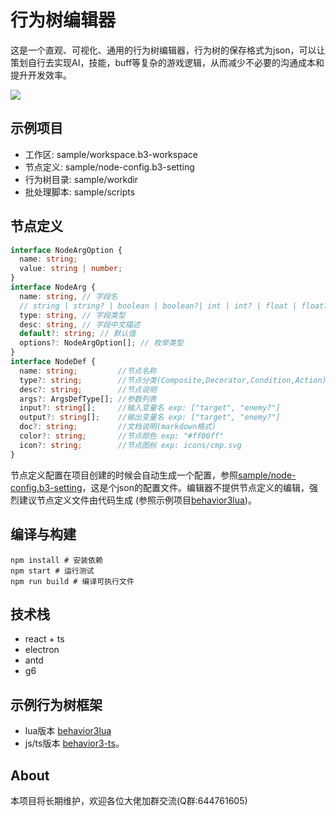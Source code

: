 # 行为树编辑器
这是一个直观、可视化、通用的行为树编辑器，行为树的保存格式为json，可以让策划自行去实现AI，技能，buff等复杂的游戏逻辑，从而减少不必要的沟通成本和提升开发效率。

![](readme/preview.gif)


## 示例项目
+ 工作区: sample/workspace.b3-workspace
+ 节点定义: sample/node-config.b3-setting
+ 行为树目录: sample/workdir
+ 批处理脚本: sample/scripts

## 节点定义
```typescript
interface NodeArgOption {
  name: string;
  value: string | number;
}
interface NodeArg {
  name: string, // 字段名
  // string | string? | boolean | boolean?| int | int? | float | float? | code | code? | enum | enum?
  type: string, // 字段类型
  desc: string, // 字段中文描述
  default?: string; // 默认值
  options?: NodeArgOption[]; // 枚举类型
}
interface NodeDef {
  name: string;         //节点名称
  type?: string;        //节点分类(Composite,Decorator,Condition,Action)
  desc?: string;        //节点说明
  args?: ArgsDefType[]; //参数列表
  input?: string[];     //输入变量名 exp: ["target", "enemy?"]
  output?: string[];    //输出变量名 exp: ["target", "enemy?"]
  doc?: string;         //文档说明(markdown格式)
  color?: string;       //节点颜色 exp: "#ff00ff"
  icon?: string;        //节点图标 exp: icons/cmp.svg
}
```
节点定义配置在项目创建的时候会自动生成一个配置，参照[sample/node-config.b3-setting](sample/node-config.b3-setting)，这是个json的配置文件。编辑器不提供节点定义的编辑，强烈建议节点定义文件由代码生成 (参照示例项目[behavior3lua](https://github.com/zhandouxiaojiji/behavior3lua))。

## 编译与构建
```shell
npm install # 安装依赖
npm start # 运行测试
npm run build # 编译可执行文件
```

## 技术栈
+ react + ts
+ electron
+ antd
+ g6

## 示例行为树框架
+ lua版本 [behavior3lua](https://github.com/zhandouxiaojiji/behavior3lua)
+ js/ts版本 [behavior3-ts](https://github.com/zhongfq/behavior3-ts)。


## About
本项目将长期维护，欢迎各位大佬加群交流(Q群:644761605)
